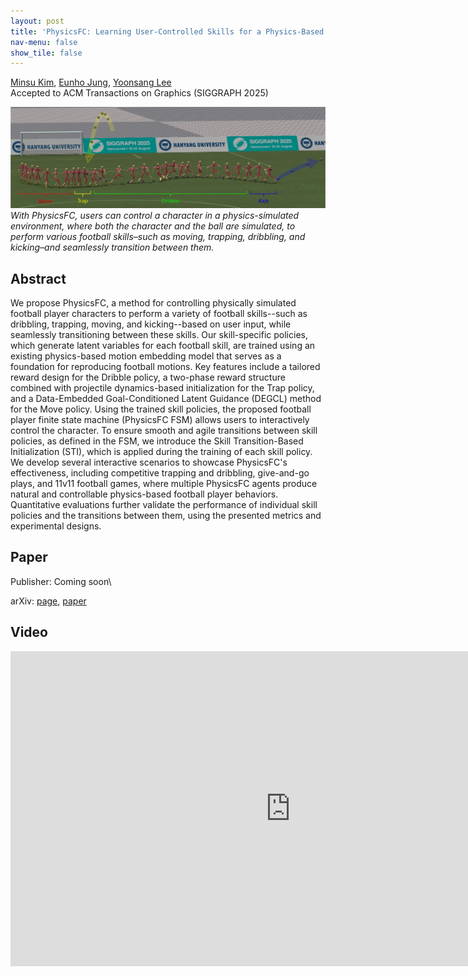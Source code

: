 ```yaml
---
layout: post
title: 'PhysicsFC: Learning User-Controlled Skills for a Physics-Based Football Player Controller'
nav-menu: false
show_tile: false
---
```


[Minsu Kim](../people/minsu-kim.html), [Eunho Jung](../people/eunho-jung.html), [Yoonsang Lee](../people/yoonsang-lee.html)  
Accepted to ACM Transactions on Graphics (SIGGRAPH 2025)

![teaser](../assets/publications/2025-physicsfc/teaser-physicsfc.jpg)  
*With PhysicsFC, users can control a character in a physics-simulated environment, where both the character and the ball are simulated, to perform various football skills–such as moving, trapping, dribbling, and kicking–and seamlessly transition between them.*

## Abstract
We propose PhysicsFC, a method for controlling physically simulated football player characters to perform a variety of football skills--such as dribbling, trapping, moving, and kicking--based on user input, while seamlessly transitioning between these skills. Our skill-specific policies, which generate latent variables for each football skill, are trained using an existing physics-based motion embedding model that serves as a foundation for reproducing football motions. Key features include a tailored reward design for the Dribble policy, a two-phase reward structure combined with projectile dynamics-based initialization for the Trap policy, and a Data-Embedded Goal-Conditioned Latent Guidance (DEGCL) method for the Move policy. Using the trained skill policies, the proposed football player finite state machine (PhysicsFC FSM) allows users to interactively control the character. To ensure smooth and agile transitions between skill policies, as defined in the FSM, we introduce the Skill Transition-Based Initialization (STI), which is applied during the training of each skill policy. We develop several interactive scenarios to showcase PhysicsFC's effectiveness, including competitive trapping and dribbling, give-and-go plays, and 11v11 football games, where multiple PhysicsFC agents produce natural and controllable physics-based football player behaviors. Quantitative evaluations further validate the performance of individual skill policies and the transitions between them, using the presented metrics and experimental designs. 

## Paper
Publisher: Coming soon\
<!--Publisher link: [ArXiv](https://arxiv.org/abs/2403.15902)\-->
arXiv: [page](https://arxiv.org/abs/2504.21216), [paper](https://arxiv.org/pdf/2504.21216)

## Video 
<div id="iframe_container"> <div id="iframe">
<iframe width="896" height="504" src="https://www.youtube.com/embed/dSfW8EvV5CA" title="PhysicsFC: Learning User-Controlled Skills for a Physics-Based Football Player Controller" frameborder="0" allow="accelerometer; autoplay; clipboard-write; encrypted-media; gyroscope; picture-in-picture; web-share" referrerpolicy="strict-origin-when-cross-origin" allowfullscreen></iframe>
</div></div>  

<br/>

<!--
## Slides
Eurographics 2024 presentation slides: [pdf](https://gitcgr.hanyang.ac.kr/publications/2024-matching-drl/Eurographics-PP-short1002.pdf) (1.5MB), [pptx](https://gitcgr.hanyang.ac.kr/publications/2024-matching-drl/Eurographics-PP-short1002.pptx) (289.5MB)
-->
